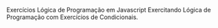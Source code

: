 Exercícios Lógica de Programação em Javascript
Exercitando Lógica de Programação com Exercícios de Condicionais.